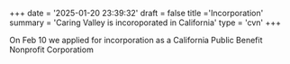 +++
date = '2025-01-20 23:39:32'
draft = false
title ='Incorporation'
summary = 'Caring Valley is incoroporated in California'
type = 'cvn'
+++

On Feb 10 we applied for incorporation as a California Public Benefit Nonprofit Corporatiom
